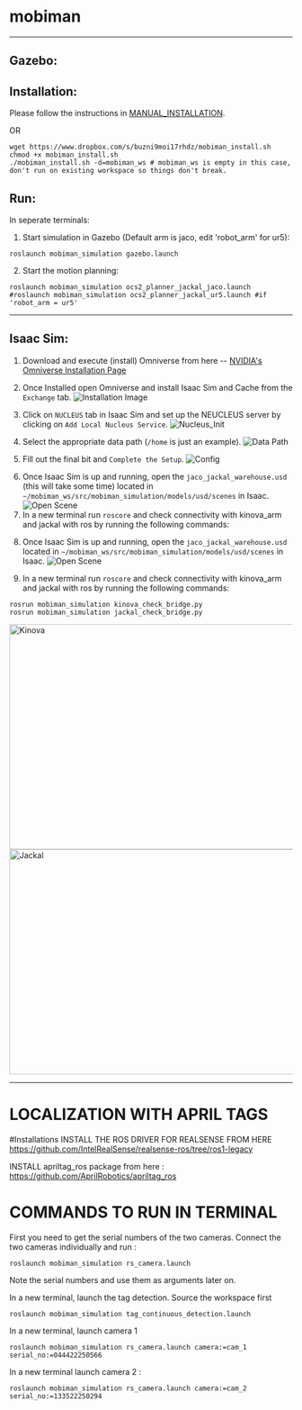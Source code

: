 # mobiman
<hr>

## Gazebo:

## Installation: 

Please follow the instructions in [MANUAL_INSTALLATION](https://github.com/RIVeR-Lab/mobiman/blob/main/MANUAL_INSTALLATION).

OR

```
wget https://www.dropbox.com/s/buzni9moi17rhdz/mobiman_install.sh
chmod +x mobiman_install.sh
./mobiman_install.sh -d=mobiman_ws # mobiman_ws is empty in this case, don't run on existing workspace so things don't break.
```


## Run:

In seperate terminals:

1. Start simulation in Gazebo (Default arm is jaco, edit 'robot_arm' for ur5):
```
roslaunch mobiman_simulation gazebo.launch
```

2. Start the motion planning:
```
roslaunch mobiman_simulation ocs2_planner_jackal_jaco.launch
#roslaunch mobiman_simulation ocs2_planner_jackal_ur5.launch #if 'robot_arm = ur5'
```

<hr>

## Isaac Sim:

1. Download and execute (install) Omniverse from here -- [NVIDIA's Omniverse Installation Page](https://www.nvidia.com/en-us/omniverse/download/)

2. Once Installed open Omniverse and install Isaac Sim and Cache from the `Exchange` tab.
![Installation Image](https://i.ibb.co/DY38vVJ/image.png)
3. Click on `NUCLEUS` tab in Isaac Sim and set up the NEUCLEUS server by clicking on `Add Local Nucleus Service`.
![Nucleus_Init](https://i.ibb.co/1s9H3P6/P1.jpg)
4. Select the appropriate data path (`/home` is just an example).
![Data Path](https://i.ibb.co/qxdbvfj/P2.jpg)
5. Fill out the final bit and `Complete the Setup`.
![Config](https://i.ibb.co/SnqqtnS/P3.jpg)
<!-- <<<<<<< HEAD -->
6. Once Isaac Sim is up and running, open the `jaco_jackal_warehouse.usd` (this will take some time) located in `~/mobiman_ws/src/mobiman_simulation/models/usd/scenes` in Isaac.
![Open Scene](https://i.ibb.co/yFpV49F/image.png)
7. In a new terminal run `roscore` and check connectivity with kinova_arm and jackal with ros by running the following commands:
<!-- ======= -->

8. Once Isaac Sim is up and running, open the `jaco_jackal_warehouse.usd` located in `~/mobiman_ws/src/mobiman_simulation/models/usd/scenes` in Isaac.
![Open Scene](https://i.ibb.co/yFpV49F/image.png)

9. In a new terminal run `roscore` and check connectivity with kinova_arm and jackal with ros by running the following commands:

<!-- >>>>>>> f7f68994aad70905a9e4d69a640e054643323497 -->
```
rosrun mobiman_simulation kinova_check_bridge.py
rosrun mobiman_simulation jackal_check_bridge.py

```
<!-- ![Kinnova](https://i.ibb.co/BfK5QfD/kinnova.gif) -->
<img src="https://i.ibb.co/BfK5QfD/kinnova.gif" alt="Kinova" width="600" height="400">

<!-- ![Jackal](https://i.ibb.co/994BChj/jackal.gif) -->
<img src="https://i.ibb.co/994BChj/jackal.gif" alt="Jackal" width="600" height="400">

<hr>

# LOCALIZATION WITH APRIL TAGS
#Installations
INSTALL THE ROS DRIVER FOR REALSENSE FROM HERE	
https://github.com/IntelRealSense/realsense-ros/tree/ros1-legacy

INSTALL apriltag_ros package from here :
https://github.com/AprilRobotics/apriltag_ros

# COMMANDS TO RUN IN TERMINAL

First you need to get the serial numbers of the two cameras. Connect the two cameras individually and run :
```
roslaunch mobiman_simulation rs_camera.launch
```
Note the serial numbers and use them as arguments later on. 

In a new terminal, launch the tag detection. Source the workspace first 
```
roslaunch mobiman_simulation tag_continuous_detection.launch
```

In a new terminal, launch camera 1
```
roslaunch mobiman_simulation rs_camera.launch camera:=cam_1 serial_no:=044422250566
```

In a new terminal launch camera 2 :
```
roslaunch mobiman_simulation rs_camera.launch camera:=cam_2 serial_no:=133522250294
```

